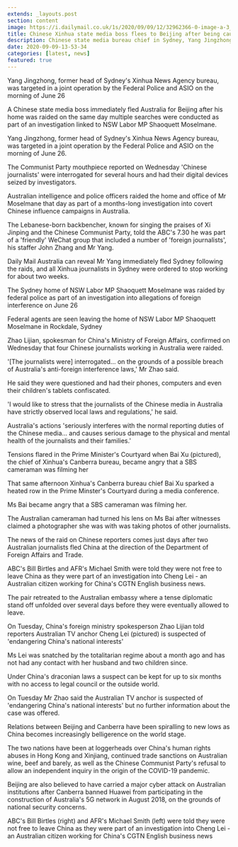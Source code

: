 ```yaml
---
extends: _layouts.post
section: content
image: https://i.dailymail.co.uk/1s/2020/09/09/12/32962366-0-image-a-3_1599652028470.jpg 
title: Chinese Xinhua state media boss flees to Beijing after being caught up ASIO raid 
description: Chinese state media bureau chief in Sydney, Yang Jingzhong, immediately fled to Beijing after his home was raided on the same day as Labor MP Shaoquett Moselmane. 
date: 2020-09-09-13-53-34 
categories: [latest, news] 
featured: true 
--- 
```

Yang Jingzhong, former head of Sydney's Xinhua News Agency bureau, was targeted in a joint operation by the Federal Police and ASIO on the morning of June 26

A Chinese state media boss immediately fled Australia for Beijing after his home was raided on the same day multiple searches were conducted as part of an investigation linked to NSW Labor MP Shaoquett Moselmane.

Yang Jingzhong, former head of Sydney's Xinhua News Agency bureau, was targeted in a joint operation by the Federal Police and ASIO on the morning of June 26.

The Communist Party mouthpiece reported on Wednesday 'Chinese journalists' were interrogated for several hours and had their digital devices seized by investigators.

Australian intelligence and police officers raided the home and office of Mr Moselmane that day as part of a months-long investigation into covert Chinese influence campaigns in Australia.

The Lebanese-born backbencher, known for singing the praises of Xi Jinping and the Chinese Communist Party, told the ABC's 7.30 he was part of a 'friendly' WeChat group that included a number of 'foreign journalists', his staffer John Zhang and Mr Yang.

Daily Mail Australia can reveal Mr Yang immediately fled Sydney following the raids, and all Xinhua journalists in Sydney were ordered to stop working for about two weeks.

The Sydney home of NSW Labor MP Shaoquett Moselmane was raided by federal police as part of an investigation into allegations of foreign interference on June 26

Federal agents are seen leaving the home of NSW Labor MP Shaoquett Moselmane in Rockdale, Sydney

Zhao Lijian, spokesman for China's Ministry of Foreign Affairs, confirmed on Wednesday that four Chinese journalists working in Australia were raided.

'[The journalists were] interrogated... on the grounds of a possible breach of Australia's anti-foreign interference laws,' Mr Zhao said.

He said they were questioned and had their phones, computers and even their children's tablets confiscated.

'I would like to stress that the journalists of the Chinese media in Australia have strictly observed local laws and regulations,' he said.

Australia's actions 'seriously interferes with the normal reporting duties of the Chinese media... and causes serious damage to the physical and mental health of the journalists and their families.'  

Tensions flared in the Prime Minister's Courtyard when Bai Xu (pictured), the chief of Xinhua's Canberra bureau, became angry that a SBS cameraman was filming her

That same afternoon Xinhua's Canberra bureau chief Bai Xu sparked a heated row in the Prime Minster's Courtyard during a media conference.

Ms Bai became angry that a SBS cameraman was filming her.

The Australian cameraman had turned his lens on Ms Bai after witnesses claimed a photographer she was with was taking photos of other journalists.

The news of the raid on Chinese reporters comes just days after two Australian journalists fled China at the direction of the Department of Foreign Affairs and Trade.

ABC's Bill Birtles and AFR's Michael Smith were told they were not free to leave China as they were part of an investigation into Cheng Lei - an Australian citizen working for China's CGTN English business news.

The pair retreated to the Australian embassy where a tense diplomatic stand off unfolded over several days before they were eventually allowed to leave. 

On Tuesday, China's foreign ministry spokesperson Zhao Lijian told reporters Australian TV anchor Cheng Lei (pictured) is suspected of 'endangering China's national interests'

Ms Lei was snatched by the totalitarian regime about a month ago and has not had any contact with her husband and two children since. 

Under China's draconian laws a suspect can be kept for up to six months with no access to legal council or the outside world.

On Tuesday Mr Zhao said the Australian TV anchor is suspected of 'endangering China's national interests' but no further information about the case was offered.

Relations between Beijing and Canberra have been spiralling to new lows as China becomes increasingly belligerence on the world stage.  

The two nations have been at loggerheads over China's human rights abuses in Hong Kong and Xinjiang, continued trade sanctions on Australian wine, beef and barely, as well as the Chinese Communist Party's refusal to allow an independent inquiry in the origin of the COVID-19 pandemic.

Beijing are also believed to have carried a major cyber attack on Australian institutions after Canberra banned Huawei from participating in the construction of Australia's 5G network in August 2018, on the grounds of national security concerns.

ABC's Bill Birtles (right) and AFR's Michael Smith (left) were told they were not free to leave China as they were part of an investigation into Cheng Lei - an Australian citizen working for China's CGTN English business news

